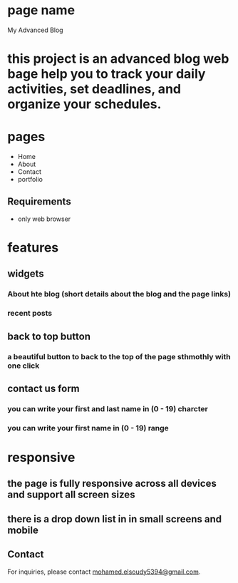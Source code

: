 # page name
My Advanced Blog


# this project is an advanced blog web bage help you to track your daily activities, set deadlines, and organize your schedules.


# pages
- Home 
- About
- Contact
- portfolio

## Requirements
- only web browser

# features 

## widgets
### About hte blog (short details about the blog and the page links)
### recent posts

## back to top button
### a beautiful button to back to the top of the page sthmothly with one click 

## contact us form 
### you can  write your first and last name in (0 - 19) charcter
### you can  write your first name in (0 - 19) range


# responsive
## the page is fully responsive across all devices and support all screen sizes
## there is a drop down list in in small screens and mobile 


## Contact
For inquiries, please contact [mohamed.elsoudy5394@gmail.com](mailto:mohamed.elsoudy5394@gmail.com).
